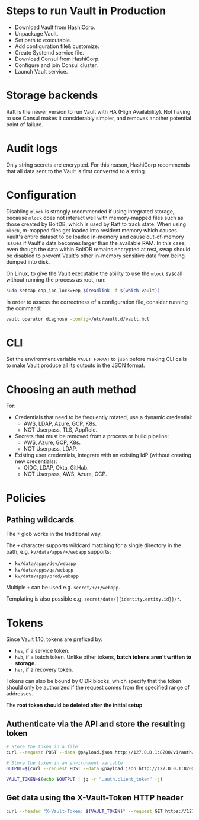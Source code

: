 # Steps to run Vault in Production

- Download Vault from HashiCorp.
- Unpackage Vault.
- Set path to executable.
- Add configuration file& customize.
- Create Systemd service file.
- Download Consul from HashiCorp.
- Configure and join Consul cluster.
- Launch Vault service.

# Storage backends

Raft is the newer version to run Vault with HA (High Availability).
Not having to use Consul makes it considerably simpler, and removes another potential point of failure.

# Audit logs

Only string secrets are encrypted.
For this reason, HashiCorp recommends that all data sent to the Vault is first converted to a string.

# Configuration

Disabling `mlock` is strongly recommended if using integrated storage,
because `mlock` does not interact well with memory-mapped files such as those created by BoltDB,
which is used by Raft to track state.
When using `mlock`, m-mapped files get loaded into resident memory which causes Vault's entire dataset to be loaded in-memory and cause out-of-memory issues if Vault's data becomes larger than the available RAM.
In this case, even though the data within BoltDB remains encrypted at rest, swap should be disabled to prevent Vault's other in-memory sensitive data from being dumped into disk.

On Linux, to give the Vault executable the ability to use the `mlock` syscall without running the process as root, run:
```sh
sudo setcap cap_ipc_lock=+ep $(readlink -f $(which vault))
```

In order to assess the correctness of a configuration file, consider running the command:

```bash
vault operator diagnose -config=/etc/vault.d/vault.hcl
```

# CLI

Set the environment variable `VAULT_FORMAT` to `json` before making CLI calls to make Vault produce all its outputs in the JSON format.

# Choosing an auth method

For:
- Credentials that need to be frequently rotated, use a dynamic credential:
    - AWS, LDAP, Azure, GCP, K8s.
    - NOT Userpass, TLS, AppRole.
- Secrets that must be removed from a process or build pipeline:
    - AWS, Azure, GCP, K8s.
    - NOT Userpass, LDAP.
- Existing user credentials, integrate with an existing IdP (without creating new credentials):
    - OIDC, LDAP, Okta, GitHub.
    - NOT Userpass, AWS, Azure, GCP.

# Policies

## Pathing wildcards

The `*` glob works in the traditional way.

The `+` character supports wildcard matching for a single directory in the path, e.g. ``kv/data/apps/+/webapp`` supports:
- `kv/data/apps/dev/webapp`
- `kv/data/apps/qa/webapp`
- `kv/data/apps/prod/webapp`

Multiple `+` can be used e.g. `secret/+/+/webapp`.

Templating is also possible e.g. `secret/data/{{identity.entity.id}}/*`.

# Tokens

Since Vault 1.10, tokens are prefixed by:
- `hvs`, if a service token.
- `hvb`, if a batch token. Unlike other tokens, **batch tokens aren't written to storage**.
- `hvr`, if a recovery token.

Tokens can also be bound by CIDR blocks, which specify that the token should only be authorized if the request comes from the specified range of addresses.

The **root token should be deleted after the initial setup**.

## Authenticate via the API and store the resulting token

```bash
# Store the token in a file
curl --request POST --data @payload.json http://127.0.0.1:8200/v1/auth/userpass/login/bryan | jq -r ".auth.client_token" > token.txt

# Store the token in an environment variable
OUTPUT=$(curl --request POST --data @payload.json http://127.0.0.1:8200/v1/auth/userpass/login/bryan)

VAULT_TOKEN=$(echo $OUTPUT | jq -r ".auth.client_token" -j)
```

## Get data using the X-Vault-Token HTTP header

```bash
curl --header "X-Vault-Token: ${VAULT_TOKEN}" --request GET https://127.0.0.1:8200/v1/secret/data/apikey/splunk
```